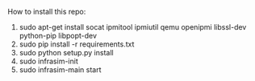 How to install this repo:

1. sudo apt-get install socat ipmitool ipmiutil qemu openipmi libssl-dev python-pip libpopt-dev
2. sudo pip install -r requirements.txt
3. sudo python setup.py install
4. sudo infrasim-init
5. sudo infrasim-main start

